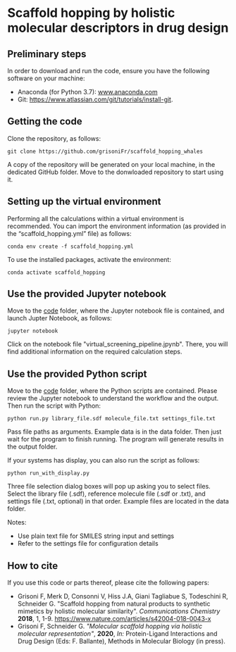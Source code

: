 # Scaffold hopping by holistic molecular descriptors in drug design

## Preliminary steps
In order to download and run the code, ensure you have the following software on your machine: <div>
*	Anaconda (for Python 3.7): www.anaconda.com <div>
*	Git: https://www.atlassian.com/git/tutorials/install-git. 

## Getting the code
Clone the repository, as follows:<div>
``
git clone https://github.com/grisoniFr/scaffold_hopping_whales
``

A copy of the repository will be generated on your local machine, in the dedicated GitHub folder. Move to the donwloaded repository to start using it. 

## Setting up the virtual environment
Performing all the calculations within a virtual environment is recommended. You can import the environment information (as provided in the “scaffold_hopping.yml” file) as follows:<div>
``
conda env create -f scaffold_hopping.yml
``

To use the installed packages, activate the environment:<div>
``
conda activate scaffold_hopping
``

## Use the provided Jupyter notebook
Move to the [code](/code) folder, where the Jupyter notebook file is contained, and launch Jupter Notebook, as follows:<div>
``
jupyter notebook
``

Click on the notebook file "virtual_screening_pipeline.jpynb". There, you will find additional information on the required calculation steps.

## Use the provided Python script
Move to the [code](/code) folder, where the Python scripts are contained. Please review the Jupyter notebook to understand the workflow and the output.
Then run the script with Python:<div>
``
python run.py library_file.sdf molecule_file.txt settings_file.txt
``

Pass file paths as arguments. Example data is in the data folder.
Then just wait for the program to finish running. 
The program will generate results in the output folder. <div>


If your systems has display, you can also run the script as follows:<div>
``
python run_with_display.py 
``

Three file selection dialog boxes will pop up asking you to select files. Select the library file (.sdf), reference molecule file (.sdf or .txt), and settings file (.txt, optional) in that order. Example files are located in the data folder.

Notes:
  * Use plain text file for SMILES string input and settings
  * Refer to the settings file for configuration details

## How to cite
If you use this code or parts thereof, please cite the following papers:
* Grisoni F, Merk D, Consonni V, Hiss J.A, Giani Tagliabue S, Todeschini R, Schneider G. "Scaffold hopping from natural products to synthetic mimetics by holistic molecular similarity". *Communications Chemistry* **2018**, 1, 1-9. https://www.nature.com/articles/s42004-018-0043-x
* Grisoni F, Schneider G. *"Molecular scaffold hopping via holistic molecular representation"*, **2020**, *In:* Protein-Ligand Interactions and Drug Design (Eds: F. Ballante), Methods in Molecular Biology (in press).

